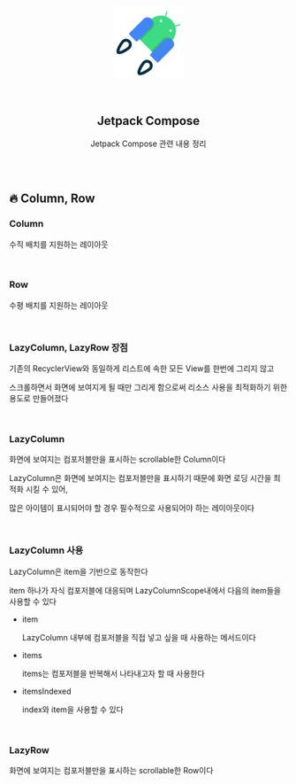 <div align="center">
  <p>
    <img src="../../README.assets/jetpack-hero.png">
  </p>
  <br>
  <h2>Jetpack Compose</h2>
  <p>Jetpack Compose 관련 내용 정리</p>
  <br>
  <br>
</div>





## 🔥 Column, Row

### Column

수직 배치를 지원하는 레이아웃

<br>

### Row

수평 배치를 지원하는 레이아웃

<br>

### LazyColumn, LazyRow 장점

기존의 RecyclerView와 동일하게 리스트에 속한 모든 View를 한번에 그리지 않고

스크롤하면서 화면에 보여지게 될 때만 그리게 함으로써 리소스 사용을 최적화하기 위한 용도로 만들어졌다

<br>

### LazyColumn

화면에 보여지는 컴포저블만을 표시하는 scrollable한 Column이다

LazyColumn은 화면에 보여지는 컴포저블만을 표시하기 때문에 화면 로딩 시간을 최적화 시킬 수 있어,

많은 아이템이 표시되어야 할 경우 필수적으로 사용되어야 하는 레이아웃이다

<br>

### LazyColumn 사용

LazyColumn은 item을 기반으로 동작한다

item 하나가 자식 컴포저블에 대응되며 LazyColumnScope내에서 다음의 item들을 사용할 수 있다

- item

  LazyColumn 내부에 컴포저블을 직접 넣고 싶을 때 사용하는 메서드이다

- items

  items는 컴포저블을 반복해서 나타내고자 할 때 사용한다

- itemsIndexed

  index와 item을 사용할 수 있다

<br>

### LazyRow

화면에 보여지는 컴포저블만을 표시하는 scrollable한 Row이다





